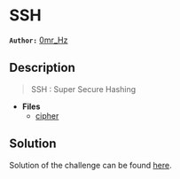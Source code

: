 # SSH

**`Author:`** [0mr_Hz](https://github.com/OmrHz)

## Description

> SSH : Super Secure Hashing  




- **Files** 
    - [cipher](challenge/server.py)  





## Solution
Solution of the challenge can be found [here](solution/).
